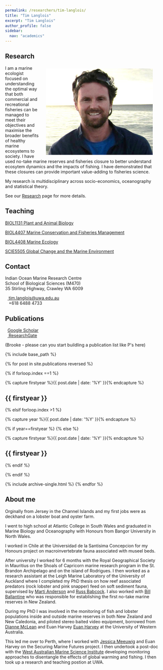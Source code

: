 ```yaml
---
permalink: /researchers/tim-langlois/
title: "Tim Langlois"
excerpt: "Tim Langlois"
author_profile: false
sidebar:
  nav: "academics"
---
```

## Research

<img class="philprofile" src='/images/tim.new.png' align='right' width="350" hspace="20" vspace="10">

I am a marine ecologist focused on understanding the optimal way that both commercial and recreational fisheries can be managed to meet their objectives and maximise the broader benefits of healthy marine ecosystems to society. I have used no-take marine reserves and fisheries closure to better understand ecosytem dynamics and the impacts of fishing. I have demonstrated that these closures can provide important value-adding to fisheries science.

My research is multidisciplinary across socio-economics, oceanography and statistical theory.

See our [Research](https://uwamegfisheries.github.io/research/ "Research") page for more details.


## Teaching

[BIOL1131 Plant and Animal Biology](http://handbooks.uwa.edu.au/unitdetails?code=BIOL1131 "BIOL1131 Plant and Animal Biology") 

[BIOL4407 Marine Conservation and Fisheries Management](http://handbooks.uwa.edu.au/unitdetails?code=BIOL4407 "BIOL4407 Marine Conservation and Fisheries Management") 

[BIOL4408 Marine Ecology](http://handbooks.uwa.edu.au/unitdetails?code=BIOL4408 "Rottnest field trip") 

[SCIE5505 Global Change and the Marine Environment](http://handbooks.uwa.edu.au/unitdetails?code=SCIE5505 "SCIE5505 Global Change and the Marine Environment") 

## Contact
<p class="address"><i class="far fa-building"></i> Indian Ocean Marine Research Centre <br>
School of Biological Sciences (M470)<br>
35 Stirling Highway, Crawley WA 6009</p>

<p class="phoneemail"><i class="far fa-envelope-open"></i>&nbsp;&nbsp;<a href="mailto:tim.langlois@uwa.edu.au"> tim.langlois@uwa.edu.au</a><br>
<i class="fas fa-phone"></i>&nbsp;&nbsp; +618 6488 4733<br>

## Publications
<i class="fas fa-graduation-cap"></i>&nbsp;&nbsp;<a href="https://scholar.google.com/citations?user=jEiHZ0cAAAAJ&hl=en">Google Scholar</a><br>
<i class="fab fa-researchgate"></i>&nbsp;&nbsp;<a href="https://www.researchgate.net/profile/Tim_Langlois"> ResearchGate</a><br>


(Brooke - please can you start buildling a publication list like P's here)

{% include base_path %}

{% for post in site.publications reversed %}


{% if forloop.index ==1 %}


  {% capture firstyear %}{{ post.date | date: '%Y' }}{% endcapture %}
  <h2 id="{{ firstyear | slugify }}" class="archive__subtitle">{{ firstyear }}</h2>

{% elsif forloop.index >1 %}

  {% capture year %}{{ post.date | date: '%Y' }}{% endcapture %}

  {% if year==firstyear %}
  {% else %}

  {% capture firstyear %}{{ post.date | date: '%Y' }}{% endcapture %}
  <h2 id="{{ firstyear | slugify }}" class="archive__subtitle">{{ firstyear }}</h2>
  {% endif %}

{% endif %}


  {% include archive-single.html %}
{% endfor %}


## About me

Orginally from Jersey in the Channel Islands and my first jobs were as deckhand on a lobster boat and oyster farm. 

I went to high school at Atlantic College in South Wales and graduated in Marine Biology and Oceanography with Honours from Bangor University in North Wales. 

I worked in Chile at the Universidad de la Santisima Concepcion for my Honours project on macroinvertebrate fauna associated with museel beds. 

After university I worked for 6 months with the Royal Geographical Society in Mauritius on the Shoals of Capricorn marine research program in the St. Brandon Archipelago and on the island of Rodrigues. I then worked as a research assistant at the Leigh Marine Laboratory of the University of Auckland where I completed my PhD thesis on how reef associated predators (rock lobster and pink snapper) feed on soft sediment fauna, supervised by [Marti Anderson](http://www.massey.ac.nz/massey/expertise/profile.cfm?stref=204040 "Marti Anderson") and [Russ Babcock](https://theconversation.com/profiles/russ-babcock-126401 "Russ Babcock"). I also worked with [Bill Ballantine](https://www.nzgeo.com/stories/no-take-zone/ "Bill Ballantine") who was responsible for establishing the first no-take marine reserves in New Zealand. 


During my PhD I was involved in the monitoring of fish and lobster populations inside and outside marine reserves in both New Zealand and New Caledonia, and piloted stereo baited video equipment, borrowed from [Dianne McLean](https://uwamegfisheries.github.io/academics/dianne-mclean/ "Dianne McLean") and Euan Harvey [Euan Harvey](https://theconversation.com/profiles/euan-harvey-11039 "Euan Harvey") at the University of Western Australia. 

This led me over to Perth, where I worked with [Jessica Meeuwig](http://www.meeuwig.org/current-members/jessica-meeuwig/ "Jessica Meeuwig") and Euan Harvey on the Securing Marine Futures project. I then undertook a post-doc with the [West Australian Marine Science Institute](https://www.wamsi.org.au/home "WAMSI") developing monitoring approaches to disentangle the effects of global warming and fishing. I then took up a research and teaching postion at UWA.





